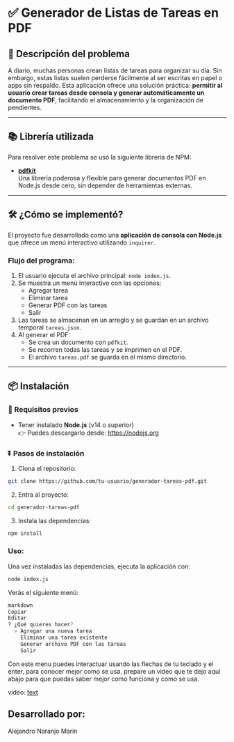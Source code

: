 # ✅ Generador de Listas de Tareas en PDF

## 🧩 Descripción del problema

A diario, muchas personas crean listas de tareas para organizar su día. Sin embargo, estas listas suelen perderse fácilmente al ser escritas en papel o apps sin respaldo. Esta aplicación ofrece una solución práctica: **permitir al usuario crear tareas desde consola y generar automáticamente un documento PDF**, facilitando el almacenamiento y la organización de pendientes.

---

## 📚 Librería utilizada

Para resolver este problema se usó la siguiente librería de NPM:

- **[pdfkit](https://www.npmjs.com/package/pdfkit)**  
  Una librería poderosa y flexible para generar documentos PDF en Node.js desde cero, sin depender de herramientas externas.

  

---

## 🛠️ ¿Cómo se implementó?

El proyecto fue desarrollado como una **aplicación de consola con Node.js** que ofrece un menú interactivo utilizando `inquirer`.

### Flujo del programa:

1. El usuario ejecuta el archivo principal: `node index.js`.
2. Se muestra un menú interactivo con las opciones:
   - Agregar tarea
   - Eliminar tarea
   - Generar PDF con las tareas
   - Salir
3. Las tareas se almacenan en un arreglo y se guardan en un archivo temporal `tareas.json`.
4. Al generar el PDF:
   - Se crea un documento con `pdfkit`.
   - Se recorren todas las tareas y se imprimen en el PDF.
   - El archivo `tareas.pdf` se guarda en el mismo directorio.

---

## 📦 Instalación

### 🔧 Requisitos previos

- Tener instalado **Node.js** (v14 o superior)  
  👉 Puedes descargarlo desde: https://nodejs.org

### ⏬ Pasos de instalación

1. Clona el repositorio:

```bash
git clone https://github.com/tu-usuario/generador-tareas-pdf.git
```

2. Entra al proyecto: 

```bash
cd generador-tareas-pdf
```

3. Instala las dependencias:

```bash
npm install
```

### Uso:

Una vez instaladas las dependencias, ejecuta la aplicación con:

```bash
node index.js
```

Verás el siguiente menú:
```bash
markdown
Copiar
Editar
? ¿Qué quieres hacer?
  > Agregar una nueva tarea
    Eliminar una tarea existente
    Generar archivo PDF con las tareas
    Salir
```

Con este menu puedes interactuar usando las flechas de tu teclado y el enter, para conocer mejor como se usa, prepare un video que te dejo aquí abajo para que puedas saber mejor como funciona y como se usa.

video: [text](https://youtu.be/6pd0ggSD3nA)

## Desarrollado por:
Alejandro Naranjo Marin
